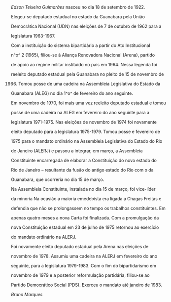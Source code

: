 

*Edson Teixeira Guimarães* nasceu no dia 18 de setembro de 1922.



Elegeu-se deputado estadual no estado da Guanabara pela União

Democrática Nacional (UDN) nas eleições de 7 de outubro de 1962 para a

legislatura 1963-1967.



Com a instituição do sistema bipartidário a partir do Ato Institucional

n^o^ 2 (1965), filiou-se à Aliança Renovadora Nacional (Arena), partido

de apoio ao regime militar instituído no país em 1964. Nessa legenda foi

reeleito deputado estadual pela Guanabara no pleito de 15 de novembro de

1966. Tomou posse de uma cadeira na Assembleia Legislativa do Estado da

Guanabara (ALEG) no dia 1^o^ de fevereiro do ano seguinte.



Em novembro de 1970, foi mais uma vez reeleito deputado estadual e tomou

posse de uma cadeira na ALEG em fevereiro do ano seguinte para a

legislatura 1971-1975. Nas eleições de novembro de 1974 foi novamente

eleito deputado para a legislatura 1975-1979. Tomou posse e fevereiro de

1975 para o mandato ordinário na Assembleia Legislativa do Estado do Rio

de Janeiro (ALERJ) e passou a integrar, em março, a Assembleia

Constituinte encarregada de elaborar a Constituição do novo estado do

Rio de Janeiro – resultante da fusão do antigo estado do Rio com o da

Guanabara, que ocorreria no dia 15 de março.



Na Assembleia Constituinte, instalada no dia 15 de março, foi vice-líder

da minoria Na ocasião a maioria emedebista era ligada a Chagas Freitas e

defendia que não se prolongassem no tempo os trabalhos constituintes. Em

apenas quatro meses a nova Carta foi finalizada. Com a promulgação da

nova Constituição estadual em 23 de julho de 1975 retornou ao exercício

do mandato ordinário na ALERJ.



Foi novamente eleito deputado estadual pela Arena nas eleições de

novembro de 1978. Assumiu uma cadeira na ALERJ em fevereiro do ano

seguinte, para a legislatura 1979-1983. Com o fim do bipartidarismo em

novembro de 1979 e a posterior reformulação partidária, filiou-se ao

Partido Democrático Social (PDS). Exerceu o mandato até janeiro de 1983.



*Bruno Marques*



